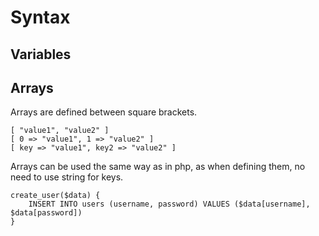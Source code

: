 
# Syntax

## Variables



## Arrays

Arrays are defined between square brackets. 

    [ "value1", "value2" ]
    [ 0 => "value1", 1 => "value2" ]
    [ key => "value1", key2 => "value2" ]

Arrays can be used the same way as in php, as when defining them, no need to use string for keys.

    create_user($data) {
        INSERT INTO users (username, password) VALUES ($data[username], $data[password])
    }
